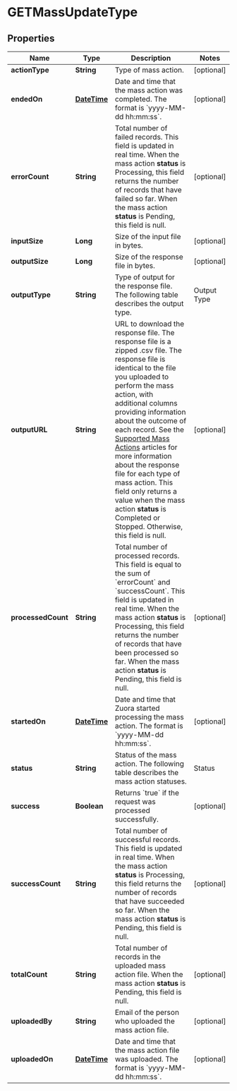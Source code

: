 
# GETMassUpdateType

## Properties
Name | Type | Description | Notes
------------ | ------------- | ------------- | -------------
**actionType** | **String** | Type of mass action.  |  [optional]
**endedOn** | [**DateTime**](DateTime.md) | Date and time that the mass action was completed. The format is &#x60;yyyy-MM-dd hh:mm:ss&#x60;.  |  [optional]
**errorCount** | **String** | Total number of failed records.  This field is updated in real time. When the mass action **status** is Processing, this field returns the number of records that have failed so far. When the mass action **status** is Pending, this field is null.  |  [optional]
**inputSize** | **Long** | Size of the input file in bytes.  |  [optional]
**outputSize** | **Long** | Size of the response file in bytes.  |  [optional]
**outputType** | **String** | Type of output for the response file. The following table describes the output type.  | Output Type    | Description                         | |----------------|-------------------------------------| | (url:.csv.zip) | URL pointing to a zipped .csv file. |  |  [optional]
**outputURL** | **String** | URL to download the response file. The response file is a zipped .csv file.  The response file is identical to the file you uploaded to perform the mass action, with additional columns providing information about the outcome of each record. See the [Supported Mass Actions](https://knowledgecenter.zuora.com/CC_Finance/Mass_Updater) articles for more information about the response file for each type of mass action.  This field only returns a value when the mass action **status** is Completed or Stopped. Otherwise, this field is null.  |  [optional]
**processedCount** | **String** | Total number of processed records. This field is equal to the sum of &#x60;errorCount&#x60; and &#x60;successCount&#x60;.  This field is updated in real time. When the mass action **status** is Processing, this field returns the number of records that have been processed so far. When the mass action **status** is Pending, this field is null.  |  [optional]
**startedOn** | [**DateTime**](DateTime.md) | Date and time that Zuora started processing the mass action. The format is &#x60;yyyy-MM-dd hh:mm:ss&#x60;.  |  [optional]
**status** | **String** | Status of the mass action. The following table describes the mass action statuses.  | Status     | Description                                                                | |------------|----------------------------------------------------------------------------| | Pending    | Mass action has not yet started being processed.                           | | Processing | Mass action is in progress.                                                | | Stopping   | Mass action is in the process of stopping, but has not yet stopped.        | | Stopped    | Mass action has stopped.                                                   | | Completed  | Mass action was successfully completed. There may still be failed records. | | Failed     | Mass action failed. No records are processed. No response file is created. |  |  [optional]
**success** | **Boolean** | Returns &#x60;true&#x60; if the request was processed successfully.  |  [optional]
**successCount** | **String** | Total number of successful records. This field is updated in real time. When the mass action **status** is Processing, this field returns the number of records that have succeeded so far. When the mass action **status** is Pending, this field is null.  |  [optional]
**totalCount** | **String** | Total number of records in the uploaded mass action file. When the mass action **status** is Pending, this field is null.  |  [optional]
**uploadedBy** | **String** | Email of the person who uploaded the mass action file.  |  [optional]
**uploadedOn** | [**DateTime**](DateTime.md) | Date and time that the mass action file was uploaded. The format is &#x60;yyyy-MM-dd hh:mm:ss&#x60;.  |  [optional]



